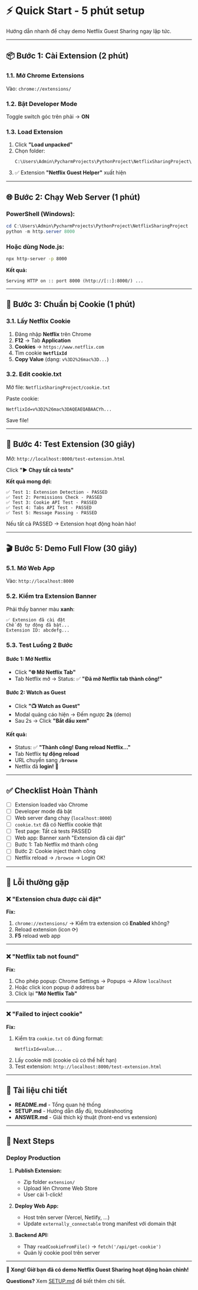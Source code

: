 # ⚡ Quick Start - 5 phút setup

Hướng dẫn nhanh để chạy demo Netflix Guest Sharing ngay lập tức.

---

## 📦 Bước 1: Cài Extension (2 phút)

### 1.1. Mở Chrome Extensions

Vào: `chrome://extensions/`

### 1.2. Bật Developer Mode

Toggle switch góc trên phải → **ON**

### 1.3. Load Extension

1. Click **"Load unpacked"**
2. Chọn folder:
   ```
   C:\Users\Admin\PycharmProjects\PythonProject\NetflixSharingProject\extension
   ```
3. ✅ Extension **"Netflix Guest Helper"** xuất hiện

---

## 🌐 Bước 2: Chạy Web Server (1 phút)

### PowerShell (Windows):

```powershell
cd C:\Users\Admin\PycharmProjects\PythonProject\NetflixSharingProject
python -m http.server 8000
```

### Hoặc dùng Node.js:

```bash
npx http-server -p 8000
```

**Kết quả:**
```
Serving HTTP on :: port 8000 (http://[::]:8000/) ...
```

---

## 🍪 Bước 3: Chuẩn bị Cookie (1 phút)

### 3.1. Lấy Netflix Cookie

1. Đăng nhập **Netflix** trên Chrome
2. **F12** → Tab **Application**
3. **Cookies** → `https://www.netflix.com`
4. Tìm cookie **`NetflixId`**
5. **Copy Value** (dạng: `v%3D2%26mac%3D...`)

### 3.2. Edit cookie.txt

Mở file: `NetflixSharingProject/cookie.txt`

Paste cookie:
```
NetflixId=v%3D2%26mac%3DAQEAEQABAACYh...
```

Save file!

---

## 🧪 Bước 4: Test Extension (30 giây)

Mở: `http://localhost:8000/test-extension.html`

Click **"▶️ Chạy tất cả tests"**

**Kết quả mong đợi:**
```
✅ Test 1: Extension Detection - PASSED
✅ Test 2: Permissions Check - PASSED
✅ Test 3: Cookie API Test - PASSED
✅ Test 4: Tabs API Test - PASSED
✅ Test 5: Message Passing - PASSED
```

Nếu tất cả PASSED → Extension hoạt động hoàn hảo!

---

## 🎬 Bước 5: Demo Full Flow (30 giây)

### 5.1. Mở Web App

Vào: `http://localhost:8000`

### 5.2. Kiểm tra Extension Banner

Phải thấy banner màu **xanh**:
```
✅ Extension đã cài đặt
Chế độ tự động đã bật...
Extension ID: abcdefg...
```

### 5.3. Test Luồng 2 Bước

#### **Bước 1: Mở Netflix**
- Click **"🌐 Mở Netflix Tab"**
- Tab Netflix mở → Status: ✅ **"Đã mở Netflix tab thành công!"**

#### **Bước 2: Watch as Guest**
- Click **"📺 Watch as Guest"**
- Modal quảng cáo hiện → Đếm ngược **2s** (demo)
- Sau 2s → Click **"Bắt đầu xem"**

#### **Kết quả:**
- Status: ✅ **"Thành công! Đang reload Netflix..."**
- Tab Netflix **tự động reload**
- URL chuyển sang **`/browse`**
- Netflix đã **login!** 🎉

---

## ✅ Checklist Hoàn Thành

- [ ] Extension loaded vào Chrome
- [ ] Developer mode đã bật
- [ ] Web server đang chạy (`localhost:8000`)
- [ ] `cookie.txt` đã có Netflix cookie thật
- [ ] Test page: Tất cả tests PASSED
- [ ] Web app: Banner xanh "Extension đã cài đặt"
- [ ] Bước 1: Tab Netflix mở thành công
- [ ] Bước 2: Cookie inject thành công
- [ ] Netflix reload → `/browse` → Login OK!

---

## 🐛 Lỗi thường gặp

### ❌ "Extension chưa được cài đặt"

**Fix:**
1. `chrome://extensions/` → Kiểm tra extension có **Enabled** không?
2. Reload extension (icon ⟳)
3. **F5** reload web app

---

### ❌ "Netflix tab not found"

**Fix:**
1. Cho phép popup: Chrome Settings → Popups → Allow `localhost`
2. Hoặc click icon popup ở address bar
3. Click lại **"Mở Netflix Tab"**

---

### ❌ "Failed to inject cookie"

**Fix:**
1. Kiểm tra `cookie.txt` có đúng format:
   ```
   NetflixId=value...
   ```
2. Lấy cookie mới (cookie cũ có thể hết hạn)
3. Test extension: `http://localhost:8000/test-extension.html`

---

## 📖 Tài liệu chi tiết

- **README.md** - Tổng quan hệ thống
- **SETUP.md** - Hướng dẫn đầy đủ, troubleshooting
- **ANSWER.md** - Giải thích kỹ thuật (front-end vs extension)

---

## 🚀 Next Steps

### Deploy Production

1. **Publish Extension:**
   - Zip folder `extension/`
   - Upload lên Chrome Web Store
   - User cài 1-click!

2. **Deploy Web App:**
   - Host trên server (Vercel, Netlify, ...)
   - Update `externally_connectable` trong manifest với domain thật

3. **Backend API:**
   - Thay `readCookieFromFile()` → `fetch('/api/get-cookie')`
   - Quản lý cookie pool trên server

---

**🎉 Xong! Giờ bạn đã có demo Netflix Guest Sharing hoạt động hoàn chỉnh!**

**Questions?** Xem [SETUP.md](SETUP.md) để biết thêm chi tiết.

